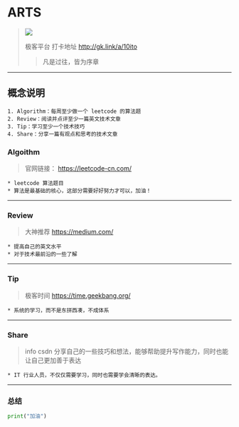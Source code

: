 # ARTS
> ![](https://s1.ax1x.com/2020/06/15/NCmH8e.jpg)
>
> 极客平台 打卡地址 http://gk.link/a/10ito
>> 凡是过往，皆为序章


***
## 概念说明
    1. Algorithm：每周至少做一个 leetcode 的算法题
    2. Review：阅读并点评至少一篇英文技术文章
    3. Tip：学习至少一个技术技巧
    4. Share：分享一篇有观点和思考的技术文章




### Algoithm
> 官网链接： https://leetcode-cn.com/

    * leetcode 算法题目 
    * 算法是最基础的核心，这部分需要好好努力才可以，加油！


***
### Review 
> 大神推荐 https://medium.com/

    * 提高自己的英文水平
    * 对于技术最前沿的一些了解

***


### Tip
> 极客时间 https://time.geekbang.org/

    * 系统的学习，而不是东拼西凑，不成体系



***
### Share 
> info csdn 分享自己的一些技巧和想法，能够帮助提升写作能力，同时也能让自己更加善于表达

    * IT 行业人员，不仅仅需要学习，同时也需要学会清晰的表达。




***
### 总结
```python
print("加油")
```
